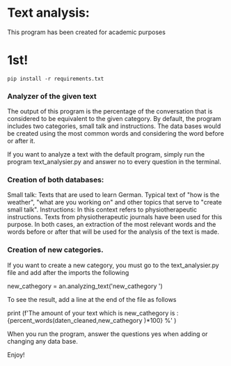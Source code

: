 # Text analysis: 
This program has been created for academic purposes
#            1st!

````
pip install -r requirements.txt
````

### Analyzer of the given text
The output of this program is the percentage of the conversation that is considered to be equivalent to the given category. By default, the program includes two categories, small talk and instructions. The data bases would be created using the most common words and considering the word before or after it.

If you want to analyze a text with the default program, simply run the program text_analysier.py and answer no to every question in the terminal.

### Creation of both databases:
Small talk: Texts that are used to learn German. Typical text of "how is the weather", "what are you working on" and other topics that serve to "create small talk". Instructions: In this context refers to physiotherapeutic instructions. Texts from physiotherapeutic journals have been used for this purpose. In both cases, an extraction of the most relevant words and the words before or after that will be used for the analysis of the text is made.

### Creation of new categories.
If you want to create a new category, you must go to the text_analysier.py file and add after the imports the following

new_cathegory = an.analyzing_text('new_cathegory ')

To see the result, add a line at the end of the file as follows

print (f'The amount of your text which is new_cathegory is : {percent_words(daten_cleaned,new_cathegory )*100} %' )

When you run the program, answer the questions yes when adding or changing any data base.

Enjoy!
